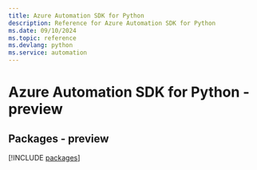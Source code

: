 ```yaml
---
title: Azure Automation SDK for Python
description: Reference for Azure Automation SDK for Python
ms.date: 09/10/2024
ms.topic: reference
ms.devlang: python
ms.service: automation
---
```

# Azure Automation SDK for Python - preview
## Packages - preview
[!INCLUDE [packages](automation-index.md)]